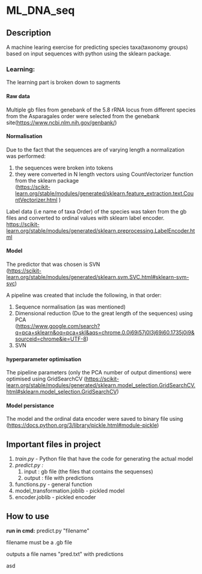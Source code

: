 # ML_DNA_seq

## Description
A machine learing exercise for predicting species taxa(taxonomy groups) based on input sequences 
with python using the sklearn package. 
 
### Learning:
The learning part is broken down to sagments

#### Raw data
Multiple gb files from genebank of the 5.8 rRNA locus from different species
from the Asparagales order were selected from the genebank site(https://www.ncbi.nlm.nih.gov/genbank/)

#### Normalisation

Due to the fact that the sequences are of varying length a normalization was performed:

1. the sequences were broken into tokens 
2. they were converted in N length vectors using CountVectorizer function from the 
sklearn package  
(https://scikit-learn.org/stable/modules/generated/sklearn.feature_extraction.text.CountVectorizer.html
)

Label data (i.e name of taxa Order) of the species was taken from the gb files and converted to ordinal values
with sklearn label encoder. 
https://scikit-learn.org/stable/modules/generated/sklearn.preprocessing.LabelEncoder.html

#### Model 


The predictor that was chosen is SVN  
(https://scikit-learn.org/stable/modules/generated/sklearn.svm.SVC.html#sklearn-svm-svc)

A pipeline was created that include the following, in that order:
1. Sequence normalisation (as was mentioned)
2. Dimensional reduction (Due to the great length of the sequences) using PCA  
(https://www.google.com/search?q=pca+sklearn&oq=pca+skl&aqs=chrome.0.0j69i57j0l3j69i60.1735j0j9&sourceid=chrome&ie=UTF-8)
3. SVN

#### hyperparameter optimisation 
The pipeline parameters (only the PCA number of output dimentions) were optimised using GridSearchCV 
(https://scikit-learn.org/stable/modules/generated/sklearn.model_selection.GridSearchCV.html#sklearn.model_selection.GridSearchCV)	


#### Model persistance 
The model and the ordinal data encoder were saved to binary file using   
(https://docs.python.org/3/library/pickle.html#module-pickle)



## Important files in project

1. *train.py* - Python file that have the code for generating the actual model
2. *predict.py :*
   1. input : gb file (the files that contains the sequenses)
   2. output : file with predictions
3. functions.py - general function
4. model_transformation.joblib - pickled model
5. encoder.joblib - pickled encoder


## How to use
**run in cmd:** predict.py "filename" 

filename must be a .gb file 

outputs a file names "pred.txt" with predictions

asd













